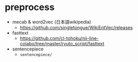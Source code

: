 # preprocess

* mecab & word2vec (日本語wikipedia)
  * https://github.com/singletongue/WikiEntVec/releases
* fasttext
  * https://github.com/cl-tohoku/nii-line-colabo/tree/master/ryuto_script/fasttext
* sentencepiece
  * `sentencepiece/`
